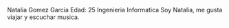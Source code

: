 Natalia Gomez Garcia
Edad: 25
Ingenieria Informatica
Soy Natalia, me gusta viajar y escuchar musica.